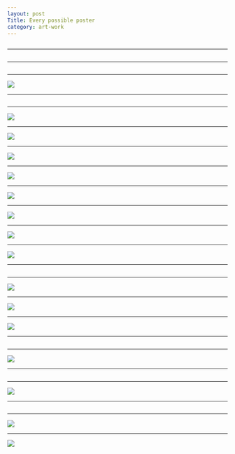 ```yaml
---
layout: post
Title: Every possible poster
category: art-work
---
```


<embed src="https://live.staticflickr.com/65535/53625006624_268155de17_o.jpg
" />

---


<embed src="https://live.staticflickr.com/65535/53625006539_0869c179f8_o.jpg
" />

---

<embed src="https://live.staticflickr.com/65535/53623785402_0053f9f88e_o.jpg
" />

---

<div id="escape-body">
<img src="https://live.staticflickr.com/65535/53625121180_31200af821_o.jpg">
</div>

---

<embed src="https://live.staticflickr.com/65535/53624880628_5103a07fdc_o.jpg
" />

---

<div id="escape-body">
<img src="https://live.staticflickr.com/65535/53623785932_e23da38a40_o.jpg">
</div>

---


<div id="escape-body">
<img src="https://live.staticflickr.com/65535/53625120875_ce6a0ff2b6_o.jpg">
</div>

---

<div id="escape-body">
<img src="https://live.staticflickr.com/65535/53624881023_0256afd971_o.jpg">
</div>

---
<div id="escape-body">
<img src="https://live.staticflickr.com/65535/53623786122_0fec9bb14c_o.jpg">
</div>

---

<div id="escape-body">
<img src="https://live.staticflickr.com/65535/53625007514_31db46ae37_o.jpg">
</div>

---

<div id="escape-body">
<img src="https://live.staticflickr.com/65535/53623786587_eacf65bd2c_o.jpg">
</div>

---

<div id="escape-body">
<img src="https://live.staticflickr.com/65535/53624680486_8e0531f6ec_o.jpg">
</div>

---

<div id="escape-body">
<img src="https://live.staticflickr.com/65535/53624681056_e4e5fa2f39_o.jpg">
</div>

---

<embed src="https://live.staticflickr.com/65535/53624681306_922b2f0d27_o.jpg
" />

---

<div id="escape-body">
<img src="https://live.staticflickr.com/65535/53624681016_b6a7fdef6e_o.jpg">
</div>

---

<div id="escape-body">
<img src="https://live.staticflickr.com/65535/53624883108_1e691f0f28_o.jpg">
</div>

---

<div id="escape-body">
<img src="https://live.staticflickr.com/65535/53625008369_88480c7d23_o.jpg">
</div>

---

<embed src="https://live.staticflickr.com/65535/53624681221_6a4266e880_o.jpg
" />

---

<div id="escape-body">
<img src="https://live.staticflickr.com/65535/53624681801_0ef6736ec9_o.jpg">
</div>

---

<embed src="https://live.staticflickr.com/65535/53624681406_f82e105ddf_o.jpg
" />

---

<div id="escape-body">
<img src="https://live.staticflickr.com/65535/53624882558_7999229973_o.jpg">
</div>


---

<embed src="https://live.staticflickr.com/65535/53624882668_126b80bf44_o.jpg
" />

---

<div id="escape-body">
<img src="https://live.staticflickr.com/65535/53625008924_3a0168e6fe_o.jpg">
</div>

---

<div id="escape-body">
<img src="https://live.staticflickr.com/65535/53624681966_82604a23c5_o.jpg">
</div>
